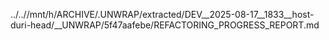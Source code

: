 ../..//mnt/h/ARCHIVE/.UNWRAP/extracted/DEV__2025-08-17__1833__host-duri-head/__UNWRAP/5f47aafebe/REFACTORING_PROGRESS_REPORT.md